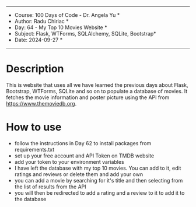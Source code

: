 
************************************************************
*    Course: 100 Days of Code - Dr. Angela Yu              *
*    Author: Radu Chiriac                                  *
*    Day: 64 - My Top 10 Movies Website                    *
*    Subject: Flask, WTForms, SQLAlchemy, SQLite, Bootstrap*
*    Date: 2024-09-27                                      *
************************************************************


# Description
This is website that uses all we have learned the previous days about Flask, Bootstrap, WTForms, SQLite and so on to populate a database of movies.
It fetches the movie information and poster picture using the API from https://www.themoviedb.org.

# How to use
- follow the instructions in Day 62 to install packages from requirements.txt
- set up your free account and API Token on TMDB website
- add your token to your environment variables
- I have left the database with my top 10 movies. You can add to it, edit ratings and reviews or delete them and add your own
- you can add a movie by searching for it's title and then selecting from the list of results from the API
- you will then be redirected to add a rating and a review to it to add it to the database